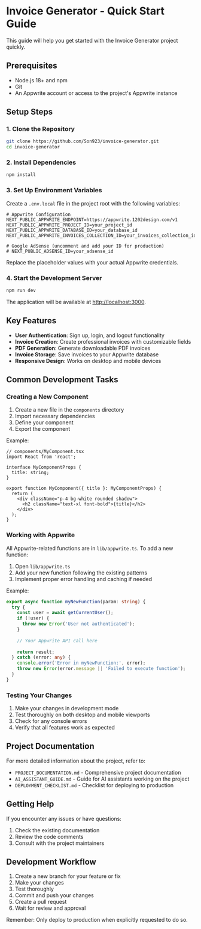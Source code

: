 # Invoice Generator - Quick Start Guide

This guide will help you get started with the Invoice Generator project quickly.

## Prerequisites

- Node.js 18+ and npm
- Git
- An Appwrite account or access to the project's Appwrite instance

## Setup Steps

### 1. Clone the Repository

```bash
git clone https://github.com/Son923/invoice-generator.git
cd invoice-generator
```

### 2. Install Dependencies

```bash
npm install
```

### 3. Set Up Environment Variables

Create a `.env.local` file in the project root with the following variables:

```
# Appwrite Configuration
NEXT_PUBLIC_APPWRITE_ENDPOINT=https://appwrite.1202design.com/v1
NEXT_PUBLIC_APPWRITE_PROJECT_ID=your_project_id
NEXT_PUBLIC_APPWRITE_DATABASE_ID=your_database_id
NEXT_PUBLIC_APPWRITE_INVOICES_COLLECTION_ID=your_invoices_collection_id

# Google AdSense (uncomment and add your ID for production)
# NEXT_PUBLIC_ADSENSE_ID=your_adsense_id
```

Replace the placeholder values with your actual Appwrite credentials.

### 4. Start the Development Server

```bash
npm run dev
```

The application will be available at [http://localhost:3000](http://localhost:3000).

## Key Features

- **User Authentication**: Sign up, login, and logout functionality
- **Invoice Creation**: Create professional invoices with customizable fields
- **PDF Generation**: Generate downloadable PDF invoices
- **Invoice Storage**: Save invoices to your Appwrite database
- **Responsive Design**: Works on desktop and mobile devices

## Common Development Tasks

### Creating a New Component

1. Create a new file in the `components` directory
2. Import necessary dependencies
3. Define your component
4. Export the component

Example:
```tsx
// components/MyComponent.tsx
import React from 'react';

interface MyComponentProps {
  title: string;
}

export function MyComponent({ title }: MyComponentProps) {
  return (
    <div className="p-4 bg-white rounded shadow">
      <h2 className="text-xl font-bold">{title}</h2>
    </div>
  );
}
```

### Working with Appwrite

All Appwrite-related functions are in `lib/appwrite.ts`. To add a new function:

1. Open `lib/appwrite.ts`
2. Add your new function following the existing patterns
3. Implement proper error handling and caching if needed

Example:
```typescript
export async function myNewFunction(param: string) {
  try {
    const user = await getCurrentUser();
    if (!user) {
      throw new Error('User not authenticated');
    }
    
    // Your Appwrite API call here
    
    return result;
  } catch (error: any) {
    console.error('Error in myNewFunction:', error);
    throw new Error(error.message || 'Failed to execute function');
  }
}
```

### Testing Your Changes

1. Make your changes in development mode
2. Test thoroughly on both desktop and mobile viewports
3. Check for any console errors
4. Verify that all features work as expected

## Project Documentation

For more detailed information about the project, refer to:

- `PROJECT_DOCUMENTATION.md` - Comprehensive project documentation
- `AI_ASSISTANT_GUIDE.md` - Guide for AI assistants working on the project
- `DEPLOYMENT_CHECKLIST.md` - Checklist for deploying to production

## Getting Help

If you encounter any issues or have questions:

1. Check the existing documentation
2. Review the code comments
3. Consult with the project maintainers

## Development Workflow

1. Create a new branch for your feature or fix
2. Make your changes
3. Test thoroughly
4. Commit and push your changes
5. Create a pull request
6. Wait for review and approval

Remember: Only deploy to production when explicitly requested to do so. 